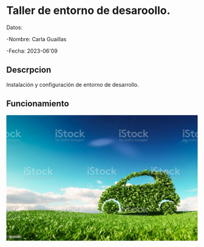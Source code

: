 # Taller de entorno de desaroollo. 

Datos:

-Nombre: Carla Guaillas

-Fecha: 2023-06'09
## Descrpcion 
Instalación y configuración de entorno de desarrollo.

## Funcionamiento 
![](img/carro.jpg)
